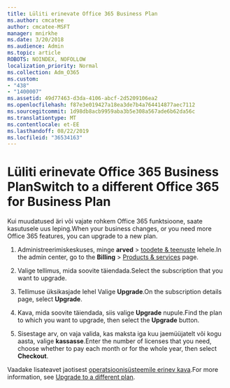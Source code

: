 ```yaml
---
title: Lüliti erinevate Office 365 Business Plan
ms.author: cmcatee
author: cmcatee-MSFT
manager: mnirkhe
ms.date: 3/20/2018
ms.audience: Admin
ms.topic: article
ROBOTS: NOINDEX, NOFOLLOW
localization_priority: Normal
ms.collection: Adm_O365
ms.custom:
- "438"
- "1400007"
ms.assetid: 49d77463-d3da-4106-abcf-2d5209106ea2
ms.openlocfilehash: f87e3e019427a18ea3de7b4a764414877aec7112
ms.sourcegitcommit: 1d98db8acb9959aba3b5e308a567ade6b62da56c
ms.translationtype: MT
ms.contentlocale: et-EE
ms.lasthandoff: 08/22/2019
ms.locfileid: "36534163"
---
```

# <a name="switch-to-a-different-office-365-for-business-plan"></a><span data-ttu-id="8b390-102">Lüliti erinevate Office 365 Business Plan</span><span class="sxs-lookup"><span data-stu-id="8b390-102">Switch to a different Office 365 for Business Plan</span></span>

<span data-ttu-id="8b390-103">Kui muudatused äri või vajate rohkem Office 365 funktsioone, saate kasutusele uus leping.</span><span class="sxs-lookup"><span data-stu-id="8b390-103">When your business changes, or you need more Office 365 features, you can upgrade to a new plan.</span></span>
  
1. <span data-ttu-id="8b390-104">Administreerimiskeskuses, minge **arved** \> [toodete & teenuste](https://go.microsoft.com/fwlink/p/?linkid=842054) lehele.</span><span class="sxs-lookup"><span data-stu-id="8b390-104">In the admin center, go to the **Billing** \> [Products & services](https://go.microsoft.com/fwlink/p/?linkid=842054) page.</span></span>

2. <span data-ttu-id="8b390-105">Valige tellimus, mida soovite täiendada.</span><span class="sxs-lookup"><span data-stu-id="8b390-105">Select the subscription that you want to upgrade.</span></span>

3. <span data-ttu-id="8b390-106">Tellimuse üksikasjade lehel Valige **Upgrade**.</span><span class="sxs-lookup"><span data-stu-id="8b390-106">On the subscription details page, select **Upgrade**.</span></span>

4. <span data-ttu-id="8b390-107">Kava, mida soovite täiendada, siis valige **Upgrade** nupule.</span><span class="sxs-lookup"><span data-stu-id="8b390-107">Find the plan to which you want to upgrade, then select the **Upgrade** button.</span></span>

5. <span data-ttu-id="8b390-108">Sisestage arv, on vaja valida, kas maksta iga kuu jaemüüjatelt või kogu aasta, valige **kassasse**.</span><span class="sxs-lookup"><span data-stu-id="8b390-108">Enter the number of licenses that you need, choose whether to pay each month or for the whole year, then select **Checkout**.</span></span>
   
<span data-ttu-id="8b390-109">Vaadake lisateavet jaotisest [operatsioonisüsteemile erinev kava](https://docs.microsoft.com/office365/admin/subscriptions-and-billing/upgrade-to-different-plan).</span><span class="sxs-lookup"><span data-stu-id="8b390-109">For more information, see [Upgrade to a different plan](https://docs.microsoft.com/office365/admin/subscriptions-and-billing/upgrade-to-different-plan).</span></span>  